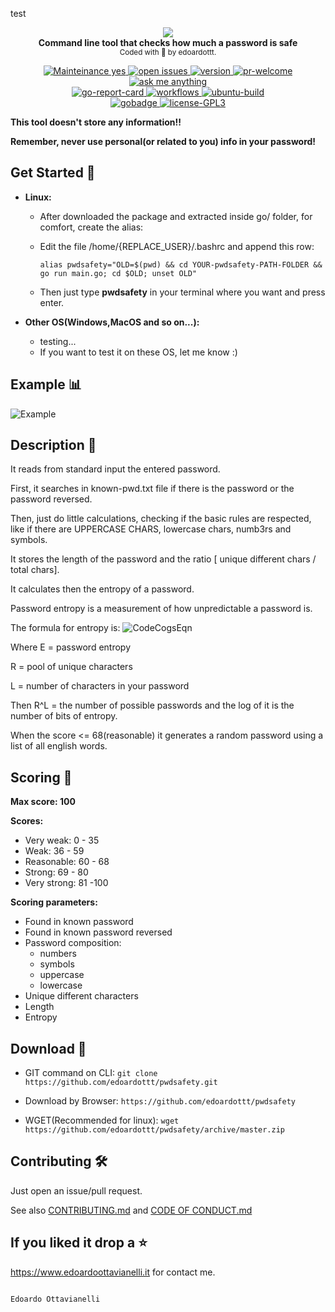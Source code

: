 test
<p align="center">
  <!-- logo -->
  <img src="https://github.com/edoardottt/pwdsafety/blob/master/images/logo.jpg"><br>
  <b>Command line tool that checks how much a password is safe</b><br>
  <sub>
    Coded with 💙 by edoardottt.
  </sub>
</p>

<!-- badges -->
<p align="center">
    <!-- mainteinance -->
      <a href="https://edoardoottavianelli.it">
        <img src="https://img.shields.io/badge/Maintained%3F-yes-green.svg" alt="Mainteinance yes" />
      </a>
    <!-- open-issues -->
      <a href="https://edoardoottavianelli.it">
        <img src="https://img.shields.io/github/issues/Naereen/StrapDown.js.svg" alt="open issues" />
      </a>
    <!-- version -->
      <a href="https://edoardoottavianelli.it">
        <img src="https://github.com/edoardottt/pwdsafety/blob/master/images/version.svg" alt="version" />
      </a>
    <!-- pr-welcome -->
      <a href="https://edoardoottavianelli.it">
        <img src="https://github.com/edoardottt/READMENATOR/blob/master/images/pr-welcome.svg" alt="pr-welcome" />
      </a>
    <!-- ask-me-anything -->
      <a href="https://edoardoottavianelli.it">
        <img src="https://github.com/edoardottt/READMENATOR/blob/master/images/ask-me-anything.svg" alt="ask me anything" />
      </a>
  <br>
    <!-- go-report-card -->
      <a href="https://goreportcard.com/report/github.com/edoardottt/pwdsafety">
        <img src="https://goreportcard.com/badge/github.com/edoardottt/pwdsafety" alt="go-report-card" />
      </a>
    <!-- workflows -->
      <a href="https://edoardoottavianelli.it">
        <img src="https://github.com/edoardottt/pwdsafety/workflows/Go/badge.svg?branch=master" alt="workflows" />
      </a>
    <!-- ubuntu-build -->
      <a href="https://edoardoottavianelli.it">
        <img src="https://github.com/edoardottt/pwdsafety/blob/master/images/ubuntu-build.svg" alt="ubuntu-build" />
      </a>
  <br>
    <!-- gobadge -->
      <a href="https://edoardoottavianelli.it">
        <img src="https://github.com/edoardottt/pwdsafety/blob/master/images/gobadge" alt="gobadge" />
      </a>
    <!-- license GPLv3.0 -->
      <a href="https://github.com/edoardottt/READMENATOR/blob/master/LICENSE">
        <img src="https://github.com/edoardottt/READMENATOR/blob/master/images/license-GPL3.svg" alt="license-GPL3" />
      </a>
</p>

**This tool doesn't store any information!!**

**Remember, never use personal(or related to you) info in your password!**

Get Started 🎉
----------

- **Linux:**

  - After downloaded the package and extracted inside go/ folder, for comfort, create the alias:

  - Edit the file /home/{REPLACE_USER}/.bashrc and append this row:

       `alias pwdsafety="OLD=$(pwd) && cd YOUR-pwdsafety-PATH-FOLDER && go run main.go; cd $OLD; unset OLD"`

  - Then just type **pwdsafety** in your terminal where you want and press enter.

- **Other OS(Windows,MacOS and so on...):**

  - testing...
  - If you want to test it on these OS, let me know :)

Example :bar_chart:
----------

![Example](https://github.com/edoardottt/pwdsafety/blob/master/images/screen.jpg)

Description 🔦 
----------

It reads from standard input the entered password.

First, it searches in known-pwd.txt file if there is the password or the password reversed.

Then, just do little calculations, checking if the basic rules are respected, like if there are UPPERCASE CHARS, lowercase chars, numb3rs and symbols.

It stores the length of the password and the ratio [ unique different chars / total chars].

It calculates then the entropy of a password.

Password entropy is a measurement of how unpredictable a password is.

The formula for entropy is:
              ![CodeCogsEqn](https://github.com/edoardottt/pwdsafety/blob/master/images/CodeCogsEqn.gif)
              
Where E = password entropy

R = pool of unique characters

L = number of characters in your password

Then R^L = the number of possible passwords and the log of it is the number of bits of entropy.

When the score <= 68(reasonable) it generates a random password using a list of all english words.

Scoring 💯
----------

**Max score: 100**

**Scores:**
  - Very weak: 0 - 35
  - Weak: 36 - 59
  - Reasonable: 60 - 68
  - Strong: 69 - 80
  - Very strong: 81 -100
  
**Scoring parameters:**
  - Found in known password
  - Found in known password reversed
  - Password composition:
      - numbers
      - symbols
      - uppercase
      - lowercase
  - Unique different characters
  - Length
  - Entropy

Download 📡
----------

- GIT command on  CLI: `git clone https://github.com/edoardottt/pwdsafety.git`

- Download by Browser: `https://github.com/edoardottt/pwdsafety`

- WGET(Recommended for linux): `wget https://github.com/edoardottt/pwdsafety/archive/master.zip`

Contributing 🛠
-------

Just open an issue/pull request. 

See also [CONTRIBUTING.md](https://github.com/edoardottt/pwdsafety/blob/master/CONTRIBUTING.md) and [CODE OF CONDUCT.md](https://github.com/edoardottt/pwdsafety/blob/master/CODE_OF_CONDUCT.md)



If you liked it drop a :star:
-------

https://www.edoardoottavianelli.it for contact me.


                                                                        Edoardo Ottavianelli
